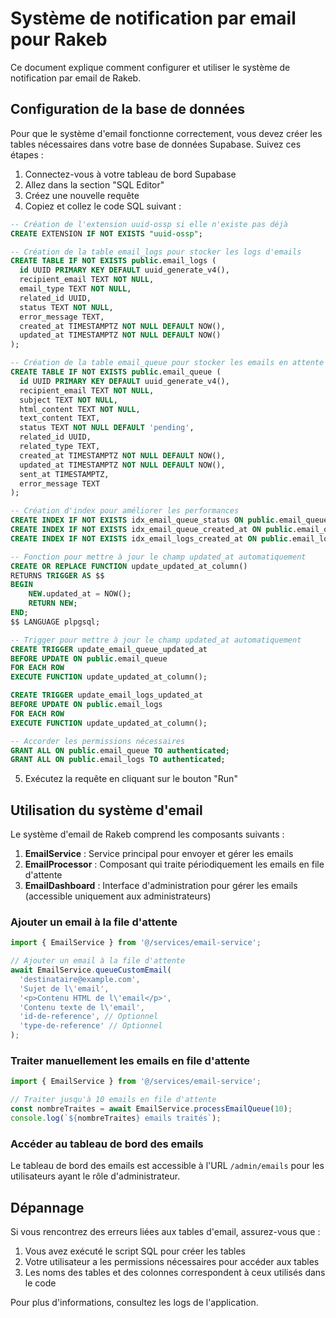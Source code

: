 # Système de notification par email pour Rakeb

Ce document explique comment configurer et utiliser le système de notification par email de Rakeb.

## Configuration de la base de données

Pour que le système d'email fonctionne correctement, vous devez créer les tables nécessaires dans votre base de données Supabase. Suivez ces étapes :

1. Connectez-vous à votre tableau de bord Supabase
2. Allez dans la section "SQL Editor"
3. Créez une nouvelle requête
4. Copiez et collez le code SQL suivant :

```sql
-- Création de l'extension uuid-ossp si elle n'existe pas déjà
CREATE EXTENSION IF NOT EXISTS "uuid-ossp";

-- Création de la table email_logs pour stocker les logs d'emails
CREATE TABLE IF NOT EXISTS public.email_logs (
  id UUID PRIMARY KEY DEFAULT uuid_generate_v4(),
  recipient_email TEXT NOT NULL,
  email_type TEXT NOT NULL,
  related_id UUID,
  status TEXT NOT NULL,
  error_message TEXT,
  created_at TIMESTAMPTZ NOT NULL DEFAULT NOW(),
  updated_at TIMESTAMPTZ NOT NULL DEFAULT NOW()
);

-- Création de la table email_queue pour stocker les emails en attente d'envoi
CREATE TABLE IF NOT EXISTS public.email_queue (
  id UUID PRIMARY KEY DEFAULT uuid_generate_v4(),
  recipient_email TEXT NOT NULL,
  subject TEXT NOT NULL,
  html_content TEXT NOT NULL,
  text_content TEXT,
  status TEXT NOT NULL DEFAULT 'pending',
  related_id UUID,
  related_type TEXT,
  created_at TIMESTAMPTZ NOT NULL DEFAULT NOW(),
  updated_at TIMESTAMPTZ NOT NULL DEFAULT NOW(),
  sent_at TIMESTAMPTZ,
  error_message TEXT
);

-- Création d'index pour améliorer les performances
CREATE INDEX IF NOT EXISTS idx_email_queue_status ON public.email_queue(status);
CREATE INDEX IF NOT EXISTS idx_email_queue_created_at ON public.email_queue(created_at);
CREATE INDEX IF NOT EXISTS idx_email_logs_created_at ON public.email_logs(created_at);

-- Fonction pour mettre à jour le champ updated_at automatiquement
CREATE OR REPLACE FUNCTION update_updated_at_column()
RETURNS TRIGGER AS $$
BEGIN
    NEW.updated_at = NOW();
    RETURN NEW;
END;
$$ LANGUAGE plpgsql;

-- Trigger pour mettre à jour le champ updated_at automatiquement
CREATE TRIGGER update_email_queue_updated_at
BEFORE UPDATE ON public.email_queue
FOR EACH ROW
EXECUTE FUNCTION update_updated_at_column();

CREATE TRIGGER update_email_logs_updated_at
BEFORE UPDATE ON public.email_logs
FOR EACH ROW
EXECUTE FUNCTION update_updated_at_column();

-- Accorder les permissions nécessaires
GRANT ALL ON public.email_queue TO authenticated;
GRANT ALL ON public.email_logs TO authenticated;
```

5. Exécutez la requête en cliquant sur le bouton "Run"

## Utilisation du système d'email

Le système d'email de Rakeb comprend les composants suivants :

1. **EmailService** : Service principal pour envoyer et gérer les emails
2. **EmailProcessor** : Composant qui traite périodiquement les emails en file d'attente
3. **EmailDashboard** : Interface d'administration pour gérer les emails (accessible uniquement aux administrateurs)

### Ajouter un email à la file d'attente

```typescript
import { EmailService } from '@/services/email-service';

// Ajouter un email à la file d'attente
await EmailService.queueCustomEmail(
  'destinataire@example.com',
  'Sujet de l\'email',
  '<p>Contenu HTML de l\'email</p>',
  'Contenu texte de l\'email',
  'id-de-reference', // Optionnel
  'type-de-reference' // Optionnel
);
```

### Traiter manuellement les emails en file d'attente

```typescript
import { EmailService } from '@/services/email-service';

// Traiter jusqu'à 10 emails en file d'attente
const nombreTraites = await EmailService.processEmailQueue(10);
console.log(`${nombreTraites} emails traités`);
```

### Accéder au tableau de bord des emails

Le tableau de bord des emails est accessible à l'URL `/admin/emails` pour les utilisateurs ayant le rôle d'administrateur.

## Dépannage

Si vous rencontrez des erreurs liées aux tables d'email, assurez-vous que :

1. Vous avez exécuté le script SQL pour créer les tables
2. Votre utilisateur a les permissions nécessaires pour accéder aux tables
3. Les noms des tables et des colonnes correspondent à ceux utilisés dans le code

Pour plus d'informations, consultez les logs de l'application. 